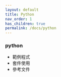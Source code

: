 ```yaml
---
layout: default
title: Python
nav_order: 1
has_children: true
permalink: /docs/python
---
```


### python
- 範例程式
- 套件使用
- 參考文件